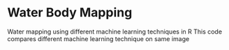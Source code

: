 # Water Body Mapping 
Water mapping using different machine learning techniques in R
This code compares different machine learning technique on same image
